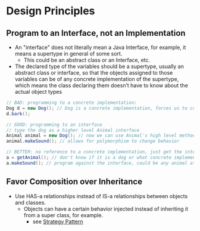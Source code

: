 # Design Principles

## Program to an Interface, not an Implementation

- An "interface" does not literally mean a Java Interface, for example, it means a supertype in general of some sort.
  - This could be an abstract class or an Interface, etc.
- The declared type of the variables should be a supertype, usually an abstract class or interface, so that the objects assigned to those variables can be of any concrete implementation of the supertype, which means the class declaring them doesn’t have to know about the actual object types

```java
// BAD: programming to a concrete implementation:
Dog d = new Dog(); // Dog is a concrete implementation, forces us to code against it's implementation, it's specific methods, etc.
d.bark();

// GOOD: programming to an interface
// type the dog as a higher level Animal interface
Animal animal = new Dog(); // now we can use Animal's high level methods that function as a stable public API, separating implementation from the interface
animal.makeSound(); // allows for polymorphism to change behavior

// BETTER: no reference to a concrete implementation, just get the interface:
a = getAnimal(); // don't know if it is a dog or what concrete implementation is involved at runtime
a.makeSound(); // program against the interface, could be any animal at runtime
```

## Favor Composition over Inheritance

- Use HAS-a relationships instead of IS-a relationships between objects and classes.
  - Objects can have a certain behavior injected instead of inheriting it from a super class, for example.
    - see [Strategy Pattern](./CleanCoders-Strategy.md)
